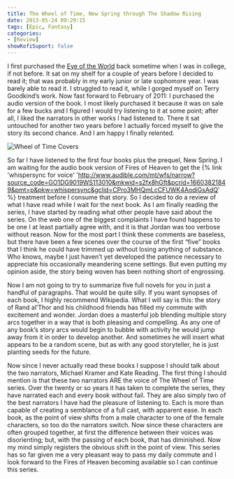 ```yaml
---
title: The Wheel of Time, New Spring through The Shadow Rising
date: 2013-05-24 09:29:15
tags: [Epic, Fantasy]
categories: 
- [Review]
showKofiSuport: false
---
```

I first purchased the [Eye of the World](https://www.amazon.com/gp/product/0812511816/ref=as_li_tl?ie=UTF8&tag=mysite009e-20&camp=1789&creative=9325&linkCode=as2&creativeASIN=0812511816&linkId=b75c2d7f30702bc4772f706c72494e30)  back sometime when I was in college, if not before.  It sat on my shelf for a couple of years before I decided to read it; that was probably in my early junior or late sophomore year.  I was barely able to read it.  I struggled to read it, while I gorged myself on Terry Goodkind’s work.  Now fast forward to February of 2011: I purchased  the audio version of the book.  <!-- more -->I most likely purchased it because it was on sale for a few bucks and I figured I would try listening to it at some point; after all, I liked the narrators in other works I had listened to.  There it sat untouched for another two years before I actually forced myself to give the story its second chance.  And I am happy I finally relented.

<div class="embedded-image-right">

![Wheel of Time Covers](./wheel-of-time-covers.png)

</div>

So far I have listened to the first four books plus the prequel, New Spring.  I am waiting for the audio book version of Fires of Heaven to get the {% link 'whispersync for voice' 'http://www.audible.com/mt/wfs/narrow?source_code=GO1DG9019WS113010&mkwid=s2fx8hGft&pcrid=16603821849&pmt=p&pkw=whispersync&gclid=CPro3MHQmLcCFUWK4AodiGsAdQ' %} treatment before I consume that story.  So I decided to do a review of what I have read while I wait for the next book.  As I am finally reading the series, I have started by reading what other people have said about the series.  On the web one of the biggest complaints I have found happens to be one I at least partially agree with, and it is that Jordan was too verbose without reason.  Now for the most part I think these comments are baseless, but there have been a few scenes over the course of the first “five” books that I think he could have trimmed up without losing anything of substance.  Who knows, maybe I just haven’t yet developed the patience necessary to appreciate his occasionally meandering scene settings.  But even putting my opinion aside, the story being woven has been nothing short of engrossing.

Now I am not going to try to summarize five full novels for you in just a handful of paragraphs. That would be quite silly.  If you want synopses of each book, I highly recommend Wikipedia.  What I will say is this: the story of Rand al’Thor and his childhood friends has filled my commute with excitement and wonder.  Jordan does a masterful job blending multiple story arcs together in a way that is both pleasing and compelling.  As any one of any book’s story arcs would begin to bubble with activity he would jump away from it in order to develop another.  And sometimes he will insert what appears to be a random scene, but as with any good storyteller, he is just planting seeds for the future.

Now since I never actually read these books I suppose I should talk about the two narrators, Michael Kramer and Kate Reading.  The first thing I should mention is that these two narrators ARE the voice of The Wheel of Time series.  Over the twenty or so years it has taken to complete the series, they have narrated each and every book without fail.  They are also simply two of the best narrators I have had the pleasure of listening to. Each is more than capable of creating a semblance of a full cast, with apparent ease.  In each book, as the point of view shifts from a male character to one of the female characters, so too do the narrators switch.   Now since these characters are often grouped together, at first the difference between their voices was disorienting; but, with the passing of each book, that has diminished.  Now my mind simply registers the obvious shift in the point of view.  This series has so far given me a very pleasant way to pass my daily commute and I look forward to the Fires of Heaven becoming available so I can continue this series.